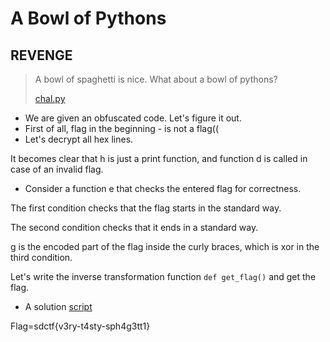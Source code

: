 # A Bowl of Pythons
## REVENGE
> A bowl of spaghetti is nice. What about a bowl of pythons?
>
> [chal.py](https://github.com/smglvn/writeups/blob/master/San%20Diego%20CTF%202021/A%20Bowl%20of%20Pythons/chal.py) 

- We are given an obfuscated code. Let's figure it out.
- First of all, flag in the beginning - is not a flag((
- Let's decrypt all hex lines. 

It becomes clear that h is just a print function, and function d is called in case of an invalid flag.
- Consider a function e that checks the entered flag for correctness.

The first condition checks that the flag starts in the standard way.

The second condition checks that it ends in a standard way.

g is the encoded part of the flag inside the curly braces, which is xor in the third condition. 

Let's write the inverse transformation function `def get_flag()` and get the flag.
- A solution [script](https://github.com/smglvn/writeups/blob/master/San%20Diego%20CTF%202021/A%20Bowl%20of%20Pythons/solution.py)

Flag=sdctf{v3ry-t4sty-sph4g3tt1}